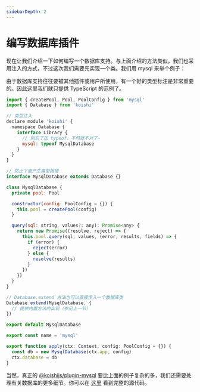 ```yaml
---
sidebarDepth: 2
---
```


# 编写数据库插件

现在让我们介绍一下如何编写一个数据库支持。与上面介绍的方法类似，我们也采用注入的方式，不过这次我们需要先实现一个类。我们用 mysql 来举个例子：

由于数据库支持往往要被其他插件或用户所使用，有一个好的类型标注是非常重要的。因此这里我们就只提供 TypeScript 的范例了。

```js
import { createPool, Pool, PoolConfig } from 'mysql'
import { Database } from 'koishi'

// 类型注入
declare module 'koishi' {
  namespace Database {
    interface Library {
      // 别忘了加 typeof，不然就不对了~
      mysql: typeof MysqlDatabase
    }
  }
}

// 防止下面产生类型报错
interface MysqlDatabase extends Database {}

class MysqlDatabase {
  private pool: Pool

  constructor(config: PoolConfig = {}) {
    this.pool = createPool(config)
  }

  query(sql: string, values?: any): Promise<any> {
    return new Promise((resolve, reject) => {
      this.pool.query(sql, values, (error, results, fields) => {
        if (error) {
          reject(error)
        } else {
          resolve(results)
        }
      })
    })
  }
}

// Database.extend 方法也可以直接传入一个数据库类
Database.extend(MysqlDatabase, {
  // 提供内置方法的实现（参见上一节）
})

export default MysqlDatabase

export const name = 'mysql'

export function apply(ctx: Context, config: PoolConfig = {}) {
  const db = new MysqlDatabase(ctx.app, config)
  ctx.database = db
}
```

当然，真正的 [@koishijs/plugin-mysql](../api/database/mysql.md) 要比上面的例子复杂的多，我们还需要处理有关数据库的更多细节。你可以在 [这里](https://github.com/koishijs/koishi/tree/master/packages/plugin-mysql) 看到完整的源代码。
